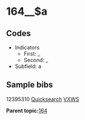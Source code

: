 # 164\_\_$a

## Codes

-   Indicators
    -   First: \_
    -   Second: \_
-   Subfield: a

## Sample bibs

12395310 [Quicksearch](https://search.library.yale.edu/catalog/12395310) [VXWS](http://prodorbis.library.yale.edu:7014/vxws/GetHoldingsService?bibId=12395310)

**Parent topic:**[164](../../tags/164/164.md)

